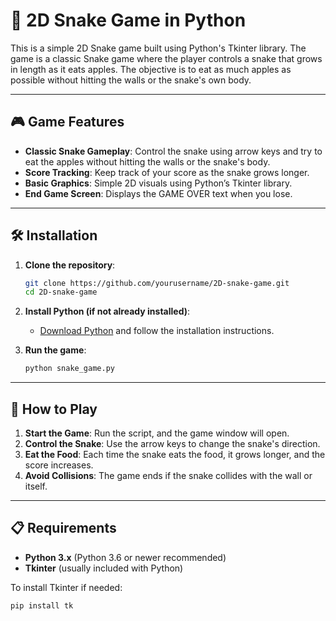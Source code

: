 # 🐍 2D Snake Game in Python

This is a simple 2D Snake game built using Python's Tkinter library. The game is a classic Snake game where the player controls a snake that grows in length as it eats apples. The objective is to eat as much apples as possible without hitting the walls or the snake's own body.

---

## 🎮 Game Features

- **Classic Snake Gameplay**: Control the snake using arrow keys and try to eat the apples without hitting the walls or the snake's body.
- **Score Tracking**: Keep track of your score as the snake grows longer.
- **Basic Graphics**: Simple 2D visuals using Python’s Tkinter library.
- **End Game Screen**: Displays the GAME OVER text when you lose.

---

## 🛠️ Installation

1. **Clone the repository**:
    ```bash
    git clone https://github.com/yourusername/2D-snake-game.git
    cd 2D-snake-game
    ```

2. **Install Python (if not already installed)**:
    - [Download Python](https://www.python.org/downloads/) and follow the installation instructions.

3. **Run the game**:
    ```bash
    python snake_game.py
    ```

---

## 🎲 How to Play

1. **Start the Game**: Run the script, and the game window will open.
2. **Control the Snake**: Use the arrow keys to change the snake's direction.
3. **Eat the Food**: Each time the snake eats the food, it grows longer, and the score increases.
4. **Avoid Collisions**: The game ends if the snake collides with the wall or itself.

---

## 📋 Requirements

- **Python 3.x** (Python 3.6 or newer recommended)
- **Tkinter** (usually included with Python)

To install Tkinter if needed:
```bash
pip install tk
